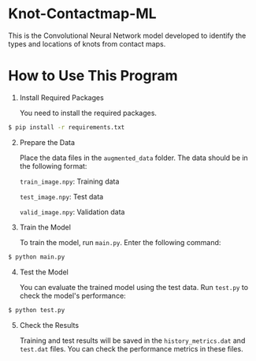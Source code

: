 # Knot-Contactmap-ML
This is the Convolutional Neural Network model developed to identify the types and locations of knots from contact maps.

# How to Use This Program
1. Install Required Packages
   
   You need to install the required packages.

```bash
$ pip install -r requirements.txt
```

2. Prepare the Data
   
   Place the data files in the ```augmented_data``` folder. The data should be in the following format:

   ```train_image.npy```: Training data
   
   ```test_image.npy```: Test data
   
   ```valid_image.npy```: Validation data

3. Train the Model
   
   To train the model, run ```main.py```. Enter the following command:
   
```bash
$ python main.py
```

4. Test the Model
   
   You can evaluate the trained model using the test data. Run ```test.py``` to check the model's performance:
   
```bash
$ python test.py
```

5. Check the Results

   Training and test results will be saved in the ```history_metrics.dat``` and ```test.dat``` files. You can check the performance metrics in these files.
